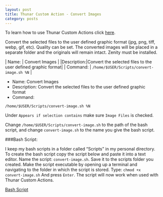 ```yaml
---
layout: post
title: Thunar Custom Action - Convert Images
category: posts
---
```

To learn how to use Thunar Custom Actions click [here](https://birchwell.github.io/posts/thunar-custom-actions-tutorial-convert-video-to-avi/).

Convert the selected files to the user defined graphic format (jpg, png, tiff, webp, gif, etc). Quality can be set. The converted images will be placed in a separate folder and the originals will remain intact. Zenity must be installed.

|  Name: |  Convert Images |
|Description:|Convert the selected files to the user defined graphic format|
| Command:   | `/home/$USER/Scripts/convert-image.sh %N`  |

* Name: Convert Images
* Description: Convert the selected files to the user defined graphic format
* Command: 

`/home/$USER/Scripts/convert-image.sh %N`

Under `Appears if selection contains` make sure `Image Files` is checked.

Change `/home/$USER/Scripts/convert-image.sh` to the path of the bash script, and change `convert-image.sh` to the name you give the bash script.

###Bash Script:

I keep my bash scripts in a folder called “Scripts” in my personal directory. To create the bash script copy the script below and paste it into a text editor. Name the script: `convert-image.sh`. Save it to the scripts folder you created. Make the script executable by opening up a terminal and navigating to the folder in which the script is stored. Type: `chmod +x convert-image.sh` And press `Enter`. The script will now work when used with Thunar Custom Actions.

[Bash Script](https://gist.github.com/pointpont/f52aee238825f72ac629)
